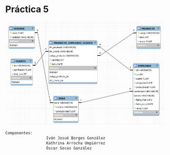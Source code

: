 # Práctica 5
![GitHub Logo](/Practica_5/img.png)

```
Componentes:
                  Iván Josué Borges González
                  Kathrina Arrocha Umpiérrez
                  Óscar Socas González
```
